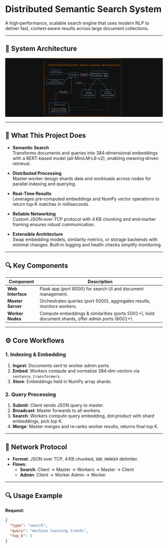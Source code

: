 # Distributed Semantic Search System

A high‑performance, scalable search engine that uses modern NLP to deliver fast, context‑aware results across large document collections.

---
## 🧱 System Architecture

![System Architecture](Architecture.png)

---

## 🚀 What This Project Does

- **Semantic Search**  
  Transforms documents and queries into 384‑dimensional embeddings with a BERT‑based model (all‑MiniLM‑L6‑v2), enabling meaning‑driven retrieval.

- **Distributed Processing**  
  Master‑worker design shards data and workloads across nodes for parallel indexing and querying.

- **Real‑Time Results**  
  Leverages pre‑computed embeddings and NumPy vector operations to return top‑K matches in milliseconds.

- **Reliable Networking**  
  Custom JSON‑over‑TCP protocol with 4 KB chunking and end‑marker framing ensures robust communication.

- **Extensible Architecture**  
  Swap embedding models, similarity metrics, or storage backends with minimal changes. Built‑in logging and health checks simplify monitoring.

---

## 🔍 Key Components

| Component        | Description                                                      |
|------------------|------------------------------------------------------------------|
| **Web Interface**| Flask app (port 8000) for search UI and document management.     |
| **Master Server**| Orchestrates queries (port 5000), aggregates results, monitors workers. |
| **Worker Nodes** | Compute embeddings & similarities (ports 5001+), hold document shards, offer admin ports (6001+). |

---

## ⚙️ Core Workflows

### 1. Indexing & Embedding
1. **Ingest**: Documents sent to worker admin ports.  
2. **Embed**: Workers compute and normalize 384‑dim vectors via `sentence_transformers`.  
3. **Store**: Embeddings held in NumPy array shards.

### 2. Query Processing
1. **Submit**: Client sends JSON query to master.  
2. **Broadcast**: Master forwards to all workers.  
3. **Search**: Workers compute query embedding, dot‑product with shard embeddings, pick top K.  
4. **Merge**: Master merges and re‑ranks worker results, returns final top K.

---

## 📡 Network Protocol

- **Format**: JSON over TCP, 4 KB chunked, `END_MARKER` delimiter.  
- **Flows**:  
  - **Search**: Client → Master → Workers → Master → Client  
  - **Admin**: Client → Worker Admin → Worker

---

## 🔍 Usage Example

**Request:**  
```json
{
  "type": "search",
  "query": "machine learning trends",
  "top_k": 5
}
